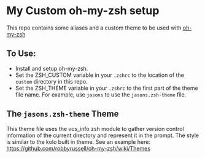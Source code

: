 My Custom oh-my-zsh setup
=========================

This repo contains some aliases and a custom theme to be used with
[oh-my-zsh](https://github.com/robbyrussell/oh-my-zsh)

To Use:
-------

 - Install and setup oh-my-zsh.
 - Set the ZSH_CUSTOM variable in your `.zshrc` to the location of the `custom`
 directory in this repo.
 - Set the ZSH_THEME variable in your `.zshrc` to the first part of the theme file
 name. For example, use `jasons` to use the `jasons.zsh-theme` file.

The `jasons.zsh-theme` Theme
----------------------------

This theme file uses the vcs_info zsh module to gather version control
information of the current directory and represent it in the prompt. The style is
similar to the kolo built in theme. See an example here: https://github.com/robbyrussell/oh-my-zsh/wiki/Themes
